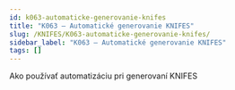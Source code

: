 ```yaml
---
id: k063-automaticke-generovanie-knifes
title: "K063 – Automatické generovanie KNIFES"
slug: /KNIFES/K063-automaticke-generovanie-knifes/
sidebar_label: "K063 – Automatické generovanie KNIFES"
tags: []
---
```


Ako používať automatizáciu pri generovaní KNIFES

